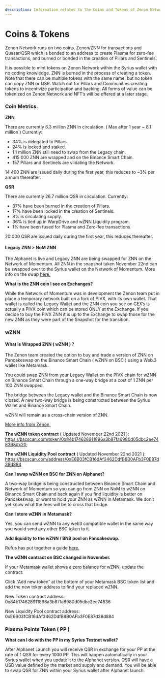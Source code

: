 ```yaml
---
description: Information related to the Coins and Tokens of Zenon Network
---
```


# Coins & Tokens

Zenon Network runs on two coins. Zenon/ZNN for transactions and Quasar/QSR which is bonded to an address to create Plasma for zero-fee transactions, and burned or bonded in the creation of Pillars and Sentinels.

It is possible to mint tokens on Zenon Network within the Syrius wallet with no coding knowledge. ZNN is burned in the process of creating a token. Note that there can be multiple tokens with the same name, but no token can copy ZNN or QSR. Watch out for Pillars and Communities creating tokens to incentivize participation and backing. All forms of value can be tokenized on Zenon Network and NFT’s will be offered at a later stage.

### **Coin Metrics.**

**ZNN**

There are currently 6.3 million ZNN in circulation. ( Max after 1 year \~ 8.1 million ) Currently:

* 34% is delegated to Pillars.
* 24% is locked and staked.
* 1.1 million ZNN still need to swap from the Legacy chain.
* 415 000 ZNN are wrapped and on the Binance Smart Chain.
* 157 Pillars and Sentinels are vlidating the Network.

14 400 ZNN are issued daily during the first year, this reduces to \~3% per annum thereafter.

**QSR**

There are currently 26.7 million QSR in circulation. Currently:

* 37% have been burned in the creation of Pillars.
* 17% have been locked in the creation of Sentinels.
* 8% is circulating supply.
* 36% is tied up in WarpDrive and wZNN Liquidity program.
* 1% have been fused for Plasma and Zero-fee transactions.

20 000 QSR are issued daily during the first year, this reduces thereafter.

#### **Legacy ZNN > NoM ZNN**

The Alphanet is live and Legacy ZNN are being swapped for ZNN on the Network of Momentum. All ZNN in the snapshot taken November 22nd can be swapped over to the Syrius wallet on the Network of Momentum. More info on the swap [here. ](swap-to-alphanet.md)

**What is the ZNN coin I see on Exchanges?**&#x20;

While the Network of Momentum was in development the Zenon team put in place a temporary network built on a fork of PIVX, with its own wallet. That wallet is called the Legacy Wallet and the ZNN coin you see on CEX’s is actually a PIVX coin which can be stored ONLY at the Exchange. If you decide to buy the PIVX ZNN it is up to the Exchange to swap those for the new ZNN as they were part of the Snapshot for the transition.&#x20;

### wZNN&#x20;

#### **What is Wrapped ZNN ( wZNN ) ?**&#x20;

The Zenon team created the option to buy and trade a version of ZNN on Pancakeswap on the Binance Smart Chain ( wZNN on BSC ) using a Web.3 wallet like Metamask.&#x20;

You could swap ZNN from your Legacy Wallet on the PIVX chain for wZNN on Binance Smart Chain through a one-way bridge at a cost of 1 ZNN per 100 ZNN swapped.&#x20;

The bridge between the Legacy wallet and the Binance Smart Chain is now closed. A new two-way bridge is being constructed between the Syrius Wallet and Binance Smart Chain.&#x20;

wZNN will remain as a cross-chain version of ZNN.&#x20;

[More info from Zenon. ](https://medium.com/@zenon.network/zenon-building-bridges-272538cde1a7)

**The wZNN token contract** ( Updated November 22nd 2021 ): https://bscscan.com/token/0x84b174628911896a3b87fa6980d05dbc2ee74836&#x20;

**The wZNN Liquidity Pool contract** ( Updated November 22nd 2021 ): https://bscscan.com/address/0xE6B03fCB16dAf3462DdfB8B0AFb3F0E87d38d884

**Can I swap wZNN on BSC for ZNN on Alphanet?**&#x20;

A two-way bridge is being constructed between Binance Smart Chain and Network of Momentum so you can go from ZNN on NoM to wZNN on Binance Smart Chain and back again if you find liquidity is better on Pancakeswap, or want to hold your ZNN as wZNN in Metamask. We don’t yet know what the fees will be to cross that bridge.&#x20;

**Can I store wZNN in Metamask?**&#x20;

Yes, you can send wZNN to any web3 compatible wallet in the same way you would send any other BSC token to it.&#x20;

**Add liquidity to the wZNN / BNB pool on Pancakeswap.**

Rufus has put together a guide [here.](https://medium.com/@rufusizthebezt/zenon-liquidity-program-how-to-add-liquidity-on-pancakeswap-75894da9949b)

**The wZNN contract on BSC changed in November.**

If your Metamask wallet shows a zero balance for wZNN, update the contract:

Click “Add new token” at the bottom of your Metamask BSC token list and add the new token address to find your replaced wZNN.&#x20;

New Token contract address: 0x84b174628911896a3b87fa6980d05dbc2ee74836&#x20;

New Liquidity Pool contract address: 0xE6B03fCB16dAf3462DdfB8B0AFb3F0E87d38d884&#x20;

### Plasma Points Token ( PP )&#x20;

**What can I do with the PP in my Syrius Testnet wallet?**&#x20;

After Alphanet Launch you will receive QSR in exchange for your PP at the rate of 1 QSR for every 1000 PP. This will happen automatically in your Syrius wallet when you update it to the Alphanet version. QSR will have a USD value defined by the market and supply and demand. You will be able to swap QSR for ZNN within your Syrius wallet after Alphanet launch.
